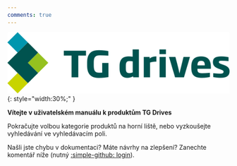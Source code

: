 ```yaml
---
comments: true
---
```


![TG logo](Manual/source/img/TGlogoFull.svg){: style="width:30%;" }   

**Vítejte v uživatelském manuálu k produktům TG Drives**   

Pokračujte volbou kategorie produktů na horní liště, nebo vyzkoušejte vyhledávání ve vyhledávacím poli.   

Našli jste chybu v dokumentaci? Máte návrhy na zlepšení? Zanechte komentář níže (nutný [:simple-github: login](https://github.com/login)).

